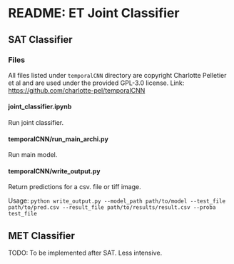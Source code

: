 # README: ET Joint Classifier
## SAT Classifier
### Files
All files listed under `temporalCNN` directory are copyright Charlotte Pelletier et al and are used under the provided GPL-3.0 license. 
Link: https://github.com/charlotte-pel/temporalCNN

#### joint_classifier.ipynb
Run joint classifier.

#### temporalCNN/run_main_archi.py
Run main model.

#### temporalCNN/write_output.py
Return predictions for a csv. file or tiff image. 

Usage: `python write_output.py --model_path path/to/model --test_file path/to/pred.csv --result_file path/to/results/result.csv --proba
test_file`
 
## MET Classifier
TODO: To be implemented after SAT. Less intensive.

